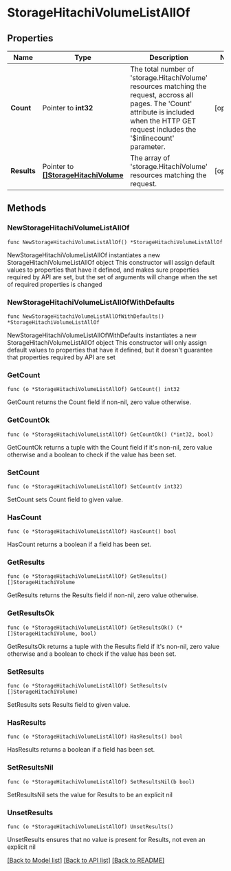 # StorageHitachiVolumeListAllOf

## Properties

Name | Type | Description | Notes
------------ | ------------- | ------------- | -------------
**Count** | Pointer to **int32** | The total number of &#39;storage.HitachiVolume&#39; resources matching the request, accross all pages. The &#39;Count&#39; attribute is included when the HTTP GET request includes the &#39;$inlinecount&#39; parameter. | [optional] 
**Results** | Pointer to [**[]StorageHitachiVolume**](StorageHitachiVolume.md) | The array of &#39;storage.HitachiVolume&#39; resources matching the request. | [optional] 

## Methods

### NewStorageHitachiVolumeListAllOf

`func NewStorageHitachiVolumeListAllOf() *StorageHitachiVolumeListAllOf`

NewStorageHitachiVolumeListAllOf instantiates a new StorageHitachiVolumeListAllOf object
This constructor will assign default values to properties that have it defined,
and makes sure properties required by API are set, but the set of arguments
will change when the set of required properties is changed

### NewStorageHitachiVolumeListAllOfWithDefaults

`func NewStorageHitachiVolumeListAllOfWithDefaults() *StorageHitachiVolumeListAllOf`

NewStorageHitachiVolumeListAllOfWithDefaults instantiates a new StorageHitachiVolumeListAllOf object
This constructor will only assign default values to properties that have it defined,
but it doesn't guarantee that properties required by API are set

### GetCount

`func (o *StorageHitachiVolumeListAllOf) GetCount() int32`

GetCount returns the Count field if non-nil, zero value otherwise.

### GetCountOk

`func (o *StorageHitachiVolumeListAllOf) GetCountOk() (*int32, bool)`

GetCountOk returns a tuple with the Count field if it's non-nil, zero value otherwise
and a boolean to check if the value has been set.

### SetCount

`func (o *StorageHitachiVolumeListAllOf) SetCount(v int32)`

SetCount sets Count field to given value.

### HasCount

`func (o *StorageHitachiVolumeListAllOf) HasCount() bool`

HasCount returns a boolean if a field has been set.

### GetResults

`func (o *StorageHitachiVolumeListAllOf) GetResults() []StorageHitachiVolume`

GetResults returns the Results field if non-nil, zero value otherwise.

### GetResultsOk

`func (o *StorageHitachiVolumeListAllOf) GetResultsOk() (*[]StorageHitachiVolume, bool)`

GetResultsOk returns a tuple with the Results field if it's non-nil, zero value otherwise
and a boolean to check if the value has been set.

### SetResults

`func (o *StorageHitachiVolumeListAllOf) SetResults(v []StorageHitachiVolume)`

SetResults sets Results field to given value.

### HasResults

`func (o *StorageHitachiVolumeListAllOf) HasResults() bool`

HasResults returns a boolean if a field has been set.

### SetResultsNil

`func (o *StorageHitachiVolumeListAllOf) SetResultsNil(b bool)`

 SetResultsNil sets the value for Results to be an explicit nil

### UnsetResults
`func (o *StorageHitachiVolumeListAllOf) UnsetResults()`

UnsetResults ensures that no value is present for Results, not even an explicit nil

[[Back to Model list]](../README.md#documentation-for-models) [[Back to API list]](../README.md#documentation-for-api-endpoints) [[Back to README]](../README.md)


